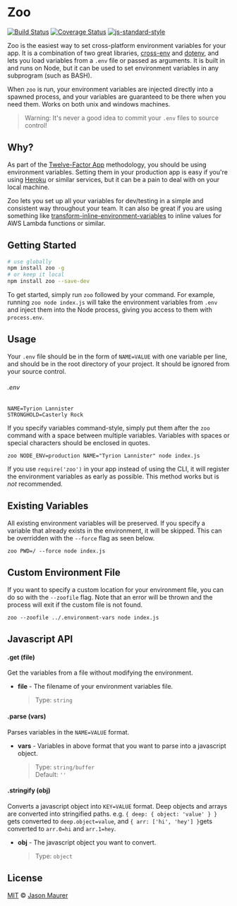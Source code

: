 # Zoo

[![Build Status](https://travis-ci.org/jsonmaur/zoo.svg?branch=master)](https://travis-ci.org/jsonmaur/zoo)
[![Coverage Status](https://coveralls.io/repos/github/jsonmaur/zoo/badge.svg?branch=master)](https://coveralls.io/github/jsonmaur/zoo?branch=master)
[![js-standard-style](https://img.shields.io/badge/code%20style-standard-brightgreen.svg)](http://standardjs.com/)

Zoo is the easiest way to set cross-platform environment variables for your app. It is a combination of two great libraries, [cross-env](https://github.com/kentcdodds/cross-env) and [dotenv](https://github.com/motdotla/dotenv), and lets you load variables from a `.env` file or passed as arguments. It is built in and runs on Node, but it can be used to set environment variables in any subprogram (such as BASH).

When `zoo` is run, your environment variables are injected directly into a spawned process, and your variables are guaranteed to be there when you need them. Works on both unix and windows machines.

> Warning: It's never a good idea to commit your `.env` files to source control!

## Why?

As part of the [Twelve-Factor App](http://12factor.net/config) methodology, you should be using environment variables. Setting them in your production app is easy if you're using [Heroku](https://www.heroku.com) or similar services, but it can be a pain to deal with on your local machine.

Zoo lets you set up all your variables for dev/testing in a simple and consistent way throughout your team. It can also be great if you are using something like [transform-inline-environment-variables](https://babeljs.io/docs/plugins/transform-inline-environment-variables)  to inline values for AWS Lambda functions or similar.

## Getting Started

```bash
# use globally
npm install zoo -g
# or keep it local
npm install zoo --save-dev
```

To get started, simply run `zoo` followed by your command. For example, running `zoo node index.js` will take the environment variables from `.env` and inject them into the Node process, giving you access to them with `process.env`.

## Usage

Your `.env` file should be in the form of `NAME=VALUE` with one variable per line, and should be in the root directory of your project. It should be ignored from your source control.

###### .env
```
NAME=Tyrion Lannister
STRONGHOLD=Casterly Rock
```

If you specify variables command-style, simply put them after the `zoo` command with a space between multiple variables. Variables with spaces or special characters should be enclosed in quotes.

```
zoo NODE_ENV=production NAME="Tyrion Lannister" node index.js
```

If you use `require('zoo')` in your app instead of using the CLI, it will register the environment variables as early as possible. This method works but is *not* recommended.

## Existing Variables

All existing environment variables will be preserved. If you specify a variable that already exists in the environment, it will be skipped. This can be overridden with the `--force` flag as seen below.

```
zoo PWD=/ --force node index.js
```

## Custom Environment File

If you want to specify a custom location for your environment file, you can do so with the `--zoofile` flag. Note that an error will be thrown and the process will exit if the custom file is not found.

`zoo --zoofile ../.environment-vars node index.js`

## Javascript API

#### .get (file)

  Get the variables from a file without modifying the environment.

  - **file** - The filename of your environment variables file.

    > Type: `string`  

#### .parse (vars)

  Parses variables in the `NAME=VALUE` format.

  - **vars** - Variables in above format that you want to parse into a javascript object.

    > Type: `string/buffer`  
    > Default: `''`

#### .stringify (obj)

  Converts a javascript object into `KEY=VALUE` format. Deep objects and arrays are converted into stringified paths. e.g. `{ deep: { object: 'value' } }` gets converted to `deep.object=value`, and `{ arr: ['hi', 'hey'] }`gets converted to `arr.0=hi` and `arr.1=hey`.

  - **obj** - The javascript object you want to convert.

    > Type: `object`  

<a name="license"></a>
## License

[MIT](LICENSE) © [Jason Maurer](http://maur.co)
